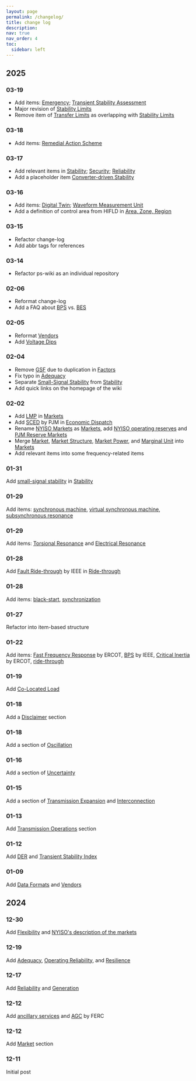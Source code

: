 ```yaml
---
layout: page
permalink: /changelog/
title: change log
description:
nav: true
nav_order: 4
toc:
  sidebar: left
---
```


## 2025

### 03-19

- Add items: [<u>Emergency</u>](/wiki/emergency); [<u>Transient Stability Assessment</u>](/wiki/transient-stability-assessment)
- Major revision of [<u>Stability Limits</u>](/wiki/stability-limits)
- Remove item of <u>Transfer Limits</u> as overlapping with <u>Stability Limits</u>

### 03-18

- Add items: [<u>Remedial Action Scheme</u>](/wiki/remedial-action-scheme)

### 03-17

- Add relevant items in [<u>Stability</u>](/wiki/stability); [<u>Security</u>](/wiki/security); [<u>Reliability</u>](/wiki/reliability)
- Add a placeholder item [<u>Converter-driven Stability</u>](/wiki/converter-driven-stability)

### 03-16

- Add items: [<u>Digital Twin</u>](/wiki/digital-twin); [<u>Waveform Measurement Unit</u>](/wiki/waveform-measurement-unit)
- Add a definition of control area from HIFLD in [<u>Area, Zone, Region</u>](/wiki/area-zone-region)

### 03-15

- Refactor change-log
- Add abbr tags for references

### 03-14

- Refactor ps-wiki as an individual repository

### 02-06

- Reformat change-log
- Add a FAQ about <u>BPS</u> vs. <u>BES</u>

### 02-05

- Reformat <u>Vendors</u>
- Add <u>Voltage Dips</u>

### 02-04

- Remove <u>GSF</u> due to duplication in <u>Factors</u>
- Fix typo in <u>Adequacy</u>
- Separate <u>Small-Signal Stability</u> from <u>Stability</u>
- Add quick links on the homepage of the wiki

### 02-02

- Add <u>LMP</u> in <u>Markets</u>
- Add <u>SCED</u> by PJM in <u>Economic Dispatch</u>
- Rename <u>NYISO Markets</u> as <u>Markets</u>, add <u>NYISO operating reserves</u> and <u>PJM Reserve Markets</u>
- Merge <u>Market</u>, <u>Market Structure</u>, <u>Market Power</u>, and <u>Marginal Unit</u> into <u>Markets</u>
- Add relevant items into some frequency-related items

### 01-31

Add <u>small-signal stability</u> in <u>Stability</u>

### 01-29

Add items: <u>synchronous machine</u>, <u>virtual synchronous machine</u>, <u>subsynchronous resonance</u>

### 01-29

Add items: <u>Torsional Resonance</u> and [<u>Electrical Resonance</u>](/wiki/electrical-resonance)

### 01-28

Add <u>Fault Ride-through</u> by IEEE in [<u>Ride-through</u>](/wiki/ride-through)

### 01-28

Add items: <u>black-start</u>, <u>synchronization</u>

### 01-27

Refactor into item-based structure

### 01-22

Add items: <u>Fast Frequency Response</u> by ERCOT, <u>BPS</u> by IEEE, <u>Critical Inertia</u> by ERCOT, <u>ride-through</u>

### 01-19

Add <u>Co-Located Load</u>

### 01-18

Add a <u>Disclaimer</u> section

### 01-18

Add a section of <u>Oscillation</u>

### 01-16

Add a section of <u>Uncertainty</u>

### 01-15

Add a section of <u>Transmission Expansion</u> and <u>Interconnection</u>

### 01-13

Add <u>Transmission Operations</u> section

### 01-12

Add <u>DER</u> and <u>Transient Stability Index</u>

### 01-09

Add <u>Data Formats</u> and <u>Vendors</u>

## 2024

### 12-30

Add <u>Flexibility</u> and <u>NYISO's description of the markets</u>

### 12-19

Add <u>Adequacy</u>, <u>Operating Reliability</u>, and <u>Resilience</u>

### 12-17

Add <u>Reliability</u> and <u>Generation</u>

### 12-12

Add <u>ancillary services</u> and <u>AGC</u> by FERC

### 12-12

Add <u>Market</u> section

### 12-11

Initial post
